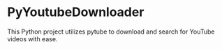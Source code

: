 # PyYoutubeDownloader
 This Python project utilizes pytube to download and search for YouTube videos with ease.
